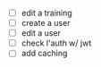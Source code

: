 - [ ] edit a training
- [ ] create a user
- [ ] edit a user
- [ ] check l'auth w/ jwt
- [ ] add caching

